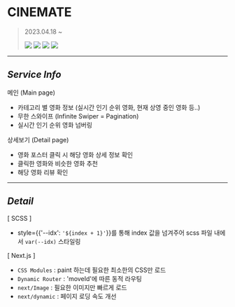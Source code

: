 # CINEMATE

> 2023.04.18 ~ <br/> 
> 
> <img src="https://img.shields.io/badge/React-61DAFB?style=for-the-badge&logo=React&logoColor=white"> <img src="https://img.shields.io/badge/TypeScript-3178C6?style=for-the-badge&logo=TypeScript&logoColor=white"> <img src="https://img.shields.io/badge/Next.js-000000?style=for-the-badge&logo=Next.Js&logoColor=white"> <img src="https://img.shields.io/badge/Sass-CC6699?style=for-the-badge&logo=Sass&logoColor=white">

***

## _Service Info_

메인 (Main page)
- 카테고리 별 영화 정보 (실시간 인기 순위 영화, 현재 상영 중인 영화 등..)
- 무한 스와이프 (Infinite Swiper = Pagination)
- 실시간 인기 순위 영화 넘버링

상세보기 (Detail page)
- 영화 포스터 클릭 시 해당 영화 상세 정보 확인
- 클릭한 영화와 비슷한 영화 추천
- 해당 영화 리뷰 확인


***

## _Detail_
[ SCSS ]
- style={{'--idx': `'${index + 1}'`}}를 통해 index 값을 넘겨주어 scss 파일 내에서 `var(--idx)` 스타일링

[ Next.js ]
- `CSS Modules` : paint 하는데 필요한 최소한의 CSS만 로드
- `Dynamic Router` : 'moveId'에 따른 동적 라우팅
- `next/Image` : 필요한 이미지만 빠르게 로드
- `next/dynamic` : 페이지 로딩 속도 개선